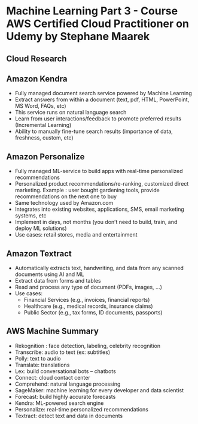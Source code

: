 # Machine Learning Part 3 - Course AWS Certified Cloud Practitioner on Udemy by Stephane Maarek
## Cloud Research
## Amazon Kendra
- Fully managed document search service powered by Machine Learning
- Extract answers from within a document (text, pdf, HTML, PowerPoint, MS Word, FAQs, etc)
- This service runs on natural language search
- Learn from user interactions/feedback to promote preferred results (Incremental Learning)
- Ability to manually fine-tune search results (importance of data, freshness, custom, etc)

## Amazon Personalize
- Fully managed ML-service to build apps with real-time personalized recommendations
- Personalized product recommendations/re-ranking, customized direct marketing. Example : user bought gardening tools, provide recommendations on the next one to buy
- Same technology used by Amazon.com
- Integrates into existing websites, applications, SMS, email marketing systems, etc
- Implement in days, not months (you don’t need to build, train, and deploy ML solutions)
- Use cases: retail stores, media and entertainment

## Amazon Textract
- Automatically extracts text, handwriting, and data from any scanned documents using AI and ML
- Extract data from forms and tables
- Read and process any type of document (PDFs, images, …)
- Use cases:
	- Financial Services (e.g., invoices, financial reports)
	- Healthcare (e.g., medical records, insurance claims)
	- Public Sector (e.g., tax forms, ID documents, passports)

## AWS Machine Summary
- Rekognition : face detection, labeling, celebrity recognition
- Transcribe: audio to text (ex: subtitles)
- Polly: text to audio
- Translate: translations
- Lex: build conversational bots – chatbots
- Connect: cloud contact center
- Comprehend: natural language processing
- SageMaker: machine learning for every developer and data scientist
- Forecast: build highly accurate forecasts
- Kendra: ML-powered search engine
- Personalize: real-time personalized recommendations
- Textract: detect text and data in documents
